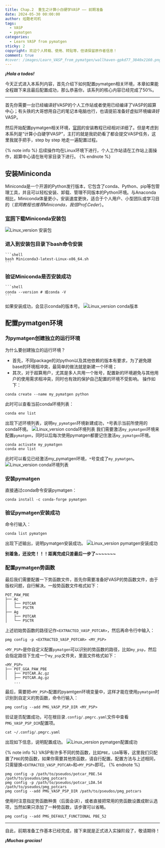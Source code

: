 ```yaml
---
title: Chap.2  重生之计算小白硬学VASP —— 前期准备
date: 2024-05-30 00:00:00 
author: 炫酷老司机
tags:
  - VASP
  - pymatgen
categories:
  - Learn VASP from pymatgen
sticky: 2
copyright: 欢迎个人转载、使用、转贴等，但请保留原作者信息！
comment: true
#cover: /images/Learn_VASP_from_pymatgen/wallhaven-gpkd77_3840x2160.png
---
```


***¡Hola a todos!***

今天正式进入本系列内容，首先介绍下如何配置pymatgen相关环境，本章如果能全程跟下来且最后配置成功，那么恭喜你，该系列的核心内容已经完成了50%。

-----------------------------------------

首先你需要一台已经编译好VASP的个人工作站或者使用已经编译了VASP的超算中心；有头铁的大哥想用自己的笔记本电脑也行，也请提前准备好虚拟环境编译好VASP。

然后开始配置pymatgen相关环境，[官网](https://pymatgen.org/installation.html)的安装教程已经相对详细了。但是考虑到本系列是“计算小白硬学VASP”，主打的就是我奶奶看了都会提交VASP任务，这里我就手把手，step by step 地走一遍配置过程。

{% note info %}
后续操作均在Linux环境下进行，个人工作站请在工作站上面操作，超算中心请在账号家目录下进行。
{% endnote %}

## 安装Miniconda

Miniconda是一个开源的Python发行版本，它包含了conda、Python、pip等包管理工具，并且可以轻松安装、卸载、管理不同版本的Python环境。与Anaconda相比，Miniconda体量更小，安装速度更快，适合于个人用户、小型团队或学习目的（*官网教程也推荐Miniconda，我信Prof.Ceder*）。

### [官网](https://docs.anaconda.com/free/miniconda/)下载Miniconda安装包

![Linux_version 安装包](Learn-VASP-from-pymatgen-2-前期准备/1_linux_pkg.png)

### 进入到安装包目录下bash命令安装
	```shell
	bash Miniconda3-latest-Linux-x86_64.sh
	```

### 验证Miniconda是否安装成功
	```shell
	conda --version # 或conda -V
	```
如果安装成功，会显示conda的版本号。
![Linux_version conda版本](Learn-VASP-from-pymatgen-2-前期准备/2_check_miniconda_installation.png)

## 配置pymatgen环境

### 为pymatgen创建独立的运行环境

为什么要创建独立的运行环境？
- 首先，不同package的对python以及其他依赖的版本有要求，为了避免跟base的环境相冲突，最简单的做法就是新建一个环境；
- 其次，对于超算用户，尤其是多人共用一个账号，配置新的环境避免与其他用户的使用需求相冲突，同时也有效的保护自己配置的环境不受影响。
操作如下：
```shell
conda create --name my_pymatgen python
```
此时可以查看当前conda环境列表：
```shell
conda env list
```
出现下述环境列表，说明`my_pymatgen`环境新建成功，`*`号表示当前所使用的conda环境。
![Linux_version conda环境列表](Learn-VASP-from-pymatgen-2-前期准备/3_conda_env_list.png)
我们需要激活`my_pymatgen`环境来配置`pymatgen`，同时以后每次使用pymatgen都要记住激活`my_pymatgen`环境。
```shell
conda activate my_pymatgen
conda env list
```
此时可以看见已经激活my_pymatgen环境，`*`号变成了`my_pymatgen`。
![Linux_version conda环境列表](Learn-VASP-from-pymatgen-2-前期准备/4_activate_my_pymatgen.png)

### 安装pymatgen

直接通过conda命令安装pymatgen：
```shell
conda install -c conda-forge pymatgen
```

### 验证pymatgen安装成功

命令行输入：
```shell
conda list pymatgen
```
出现下述输出，说明pymatgen安装成功。
![Linux_version pymatgen安装成功](Learn-VASP-from-pymatgen-2-前期准备/5_check_pymatgen_installation.png)

**别着急，还没完！！！距离完成只差最后一步了~~~~~~~**

### 配置pymatgen势函数

最后我们需要配置一下势函数文件，首先你需要准备好VASP的势函数文件，由于版权问题，自行解决。一般势函数文件格式如下：
```shell
POT_PAW_PBE
├── Ac
│   ├── POTCAR
│   └── PSCTR
├── Ag
│   ├── POTCAR
│   └── PSCTR
```
上述初始势函数的路径记作`<EXTRACTED_VASP_POTCAR>`，然后再命令行中输入：
```shell
pmg config -p <EXTRACTED_VASP_POTCAR> <MY_PSP>
```
`<MY_PSP>`是你自定义配置`pymatgen`可以识别的势函数的路径，比如`my_psp`，然后会指定路径下生成一个`my_psp`文件夹，里面文件格式如下：
```shell
<MY_PSP>
├── POT_GGA_PAW_PBE
│   ├── POTCAR.Ac.gz
│   ├── POTCAR.Ag.gz
    ...
```
最后，需要把`<MY_PSP>`配置的pyamtgen环境变量中，这样才能在使用`pymatgen`时识别到自定义的势函数，命令行输入：
```shell
pmg config --add PMG_VASP_PSP_DIR <MY_PSP>
```
验证是否配置成功，可在根目录`.config/.pmgrc.yaml`文件中查看`PMG_VASP_PSP_DIR`配置项。
```shell
cat ~/.config/.pmgrc.yaml
```
出现如下信息，说明配置成功。
![Linux_version pymatgen配置成功](Learn-VASP-from-pymatgen-2-前期准备/6_check_pmg_potential.png)

{% note info %}
VASP有许多不同的势函数，比如`PBE`，`LDA`等等，这里我们只配置了`PBE`的势函数，如果你需要其他势函数，请自行配置。配置方法与上述相同，只需替换`<EXTRACTED_VASP_POTCAR>`和`<MY_PSP>`即可。
{% endnote %}

```shell
pmg config -p /path/to/pseudos/potcar_PBE.54 /path/to/pseudos/pmg_potcars
pmg config -p /path/to/pseudos/potcar_LDA.54 /path/to/pseudos/pmg_potcars
pmg config --add PMG_VASP_PSP_DIR /path/to/pseudos/pmg_potcars
```
使用时注意指定势函数种类（后面会讲），或者直接把常用的势函数设置成默认选项，当然如果只添加了一种势函数，该步骤可以省略。
```shell
pmg config --add PMG_DEFAULT_FUNCTIONAL PBE_52
```

---------------------------------------------------------------------
自此，前期准备工作基本已经完成，接下来就是正式进入实操阶段了，敬请期待！

***¡Muchas gracias!***
